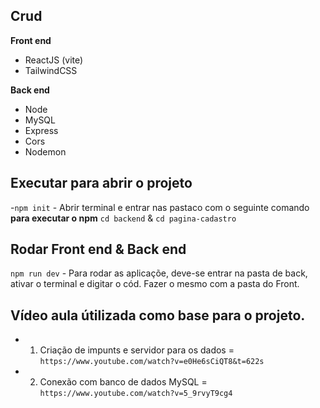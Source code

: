 ## Crud ##

**Front end**
- ReactJS (vite)
- TailwindCSS

**Back end**
- Node
- MySQL
- Express
- Cors
- Nodemon

## Executar para abrir o projeto

-`npm init` - Abrir terminal e entrar nas pastaco com o seguinte comando **para executar o npm** `cd backend` & `cd pagina-cadastro`

## Rodar Front end & Back end
`npm run dev` - Para rodar as aplicaçõe, deve-se entrar na pasta de back, ativar o terminal e digitar o cód. Fazer o mesmo com a pasta do Front.

## Vídeo aula útilizada como base para o projeto.
- 1. Criação de impunts e servidor para os dados = `https://www.youtube.com/watch?v=e0He6sCiQT8&t=622s`

- 2. Conexão com banco de dados MySQL = `https://www.youtube.com/watch?v=5_9rvyT9cg4`